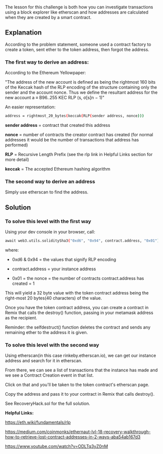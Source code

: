 The lesson for this challenge is both how you can investigate transactions using a block explorer like etherscan and how addresses are calculated when they are created by a smart contract.

## Explanation
According to the problem statement, someone used a contract factory to create a token, sent ether to the token address, then forgot the address.

### The first way to derive an address:
According to the Ethereum Yellowpaper:

"The address of the new account is defined as being the rightmost 160 bits of the Keccak hash of the RLP encoding of the structure containing only the sender and the account nonce. Thus we define the resultant address for the new account a ≡ B96..255 KEC RLP (s, σ[s]n − 1)"

An easier representation:

```bash
address = rightmost_20_bytes(keccak(RLP(sender address, nonce)))
```

**sender address** = contract that created this address

**nonce** = number of contracts the creator contract has created (for normal addresses it would be the number of transactions that address has performed)

**RLP** = Recursive Length Prefix (see the rlp link in Helpful Links section for more detail)

**keccak** = The accepted Ethereum hashing algorithm

### The second way to derive an address
Simply use etherscan to find the address.

## Solution
### To solve this level with the first way
Using your dev console in your browser, call: 

```bash
await web3.utils.soliditySha3("0xd6", "0x94", contract.address, "0x01");
```

where:

- 0xd6 & 0x94 = the values that signify RLP encoding

- contract.address = your instance address

- 0x01 = the nonce = the number of contracts contract.address has created = 1 

This will yield a 32 byte value with the token contract address being the right-most 20 bytes(40 characters) of the value.

Once you have the token contract address, you can create a contract in Remix that calls the destroy() function, passing in your metamask address as the recipient.

Reminder: the selfdestruct() function deletes the contract and sends any remaining ether to the address it is given.

### To solve this level with the second way
Using etherscan(in this case rinkeby.etherscan.io), we can get our instance address and search for it in etherscan.

From there, we can see a list of transactions that the instance has made and we see a Contract Creation event in that list.

Click on that and you'll be taken to the token contract's etherscan page.

Copy the address and pass it to your contract in Remix that calls destroy().

See RecoveryHack.sol for the full solution.


**Helpful Links:**

https://eth.wiki/fundamentals/rlp

https://medium.com/coinmonks/ethernaut-lvl-18-recovery-walkthrough-how-to-retrieve-lost-contract-addresses-in-2-ways-aba54ab167d3

https://www.youtube.com/watch?v=ODLTq3yZ0nM